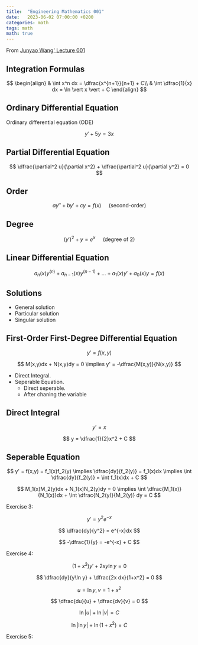 ```yaml
---
title:  "Engineering Mathematics 001"
date:   2023-06-02 07:00:00 +0200
categories: math
tags: math
math: true
---
```


From [Junyao Wang' Lecture 001](https://ocw.nthu.edu.tw/ocw/index.php?page=chapter&cid=145&chid=1775)

## Integration Formulas

$$
\begin{align}
& \int x^n dx = \dfrac{x^{n+1}}{n+1} + C\\
& \int \dfrac{1}{x} dx = \ln \vert x \vert + C
\end{align}
$$

## Ordinary Differential Equation

Ordinary differential equation (ODE)

$$
y' + 5y = 3x
$$

## Partial Differential Equation

$$
\dfrac{\partial^2 u}{\partial x^2} + \dfrac{\partial^2 u}{\partial y^2} = 0
$$

## Order

$$
ay'' + by' + cy = f(x) \quad \text{ (second-order)}
$$

## Degree

$$
(y')^2 + y = e^x \quad \text{ (degree of 2) }
$$

## Linear Differential Equation

$$
a_n(x) y^{(n)} + a_{n-1}(x)y^{(n-1)} + \dots + a_1(x)y' + a_0(x)y = f(x)
$$

## Solutions

- General solution
- Particular solution
- Singular solution

## First-Order First-Degree Differential Equation

$$
y' = f(x,y)
$$

$$
M(x,y)dx + N(x,y)dy = 0 \implies y' = -\dfrac{M(x,y)}{N(x,y)}
$$

- Direct Integral.
- Seperable Equation.
  - Direct seperable.
  - After chaning the variable

## Direct Integral

$$
y'=x
$$

$$
y = \dfrac{1}{2}x^2 + C
$$

## Seperable Equation

$$
y' = f(x,y) = f_1(x)f_2(y) \implies \dfrac{dy}{f_2(y)} = f_1(x)dx \implies \int \dfrac{dy}{f_2(y)} = \int f_1(x)dx + C
$$

$$
M_1(x)M_2(y)dx + N_1(x)N_2(y)dy = 0 \implies \int \dfrac{M_1(x)}{N_1(x)}dx + \int \dfrac{N_2(y)}{M_2(y)} dy = C
$$

Exercise 3:

$$
y' = y^2 e^{-x}
$$

$$
\dfrac{dy}{y^2} = e^{-x}dx
$$

$$
-\dfrac{1}{y} = -e^{-x} + C
$$

Exercise 4:

$$
(1+x^2)y' + 2xy\ln y = 0
$$

$$
\dfrac{dy}{y\ln y} + \dfrac{2x dx}{1+x^2} = 0
$$

$$
u = \ln y, v = 1+x^2
$$

$$
\dfrac{du}{u} + \dfrac{dv}{v} = 0
$$

$$
\ln \vert u \vert + \ln \vert v \vert = C
$$

$$
\ln \vert \ln y \vert + \ln(1+x^2) = C
$$

Exercise 5:
